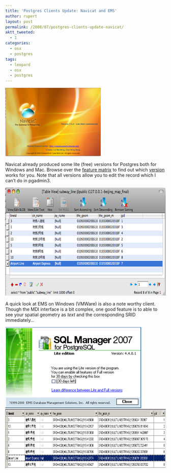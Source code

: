 ```yaml
---
title: 'Postgres Clients Update: Navicat and EMS'
author: rupert
layout: post
permalink: /2008/07/postgres-clients-update-navicat/
aktt_tweeted:
  - 1
categories:
  - osx
  - postgres
tags:
  - leopard
  - osx
  - postgres
---
```

<img src="/images/2008/07/picture-4.png" alt="Picture 4.png" border="0" width="300" height="214" />

Navicat already produced some lite (free) versions for Postgres both for Windows and Mac. Browse over the [feature matrix][1] to find out which [version][2] works for you. Note that all versions allow you to edit the record which I can&#8217;t do in pgadmin3. 

<img src="/images/2008/07/picture-3.png" alt="Picture 3.png" border="0" width="600" height="338" />

A quick look at EMS on Windows (VMWare) is also a note worthy client. Though the MDI interface is a bit complex, one good feature is to able to see your spatial geometry as *text* and the corresponding SRID immediately&#8230;

<img src="/images/2008/07/picture-1.png" alt="Picture 1.png" border="0" width="427" height="253" />

<img src="/images/2008/07/picture-2.png" alt="Picture 2.png" border="0" width="600" height="186" />

 [1]: http://pgsql.navicat.com/feature.html
 [2]: http://pgsql.navicat.com/download.html
